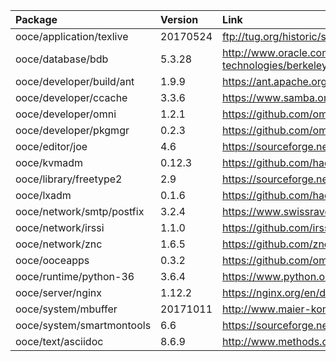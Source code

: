 | Package | Version | Link | Maintainer |
| :------ | :------ | :--- | :--------- |
| ooce/application/texlive	| 20170524	| ftp://tug.org/historic/systems/texlive/2017/ | [omniosorg](https://github.com/omniosorg)
| ooce/database/bdb		| 5.3.28	| http://www.oracle.com/technetwork/database/database-technologies/berkeleydb/downloads/index.html | [omniosorg](https://github.com/omniosorg)
| ooce/developer/build/ant	| 1.9.9		| https://ant.apache.org/srcdownload.cgi | [omniosorg](https://github.com/omniosorg)
| ooce/developer/ccache		| 3.3.6		| https://www.samba.org/ftp/ccache/ | [jimklimov](https://github.com/jimklimov)
| ooce/developer/omni		| 1.2.1		| https://github.com/omniosorg/omni/releases | [omniosorg](https://github.com/omniosorg)
| ooce/developer/pkgmgr		| 0.2.3		| https://github.com/omniosorg/pkgmgr/releases | [omniosorg](https://github.com/omniosorg)
| ooce/editor/joe		| 4.6		| https://sourceforge.net/projects/joe-editor/files/JOE%20sources/ | [omniosorg](https://github.com/omniosorg)
| ooce/kvmadm			| 0.12.3	| https://github.com/hadfl/kvmadm/releases | [omniosorg](https://github.com/omniosorg)
| ooce/library/freetype2	| 2.9		| https://sourceforge.net/projects/freetype/files/freetype2/ | [omniosorg](https://github.com/omniosorg)
| ooce/lxadm			| 0.1.6		| https://github.com/hadfl/lxadm/releases | [omniosorg](https://github.com/omniosorg)
| ooce/network/smtp/postfix	| 3.2.4		| https://www.swissrave.ch/mirror/postfix-source/index.html | [omniosorg](https://github.com/omniosorg)
| ooce/network/irssi		| 1.1.0		| https://github.com/irssi/irssi/releases | [omniosorg](https://github.com/omniosorg)
| ooce/network/znc		| 1.6.5		| https://github.com/znc/znc/releases | [omniosorg](https://github.com/omniosorg)
| ooce/ooceapps			| 0.3.2		| https://github.com/omniosorg/ooceapps/releases | [omniosorg](https://github.com/omniosorg)
| ooce/runtime/python-36	| 3.6.4		| https://www.python.org/downloads/source/ | [omniosorg](https://github.com/omniosorg)
| ooce/server/nginx		| 1.12.2	| https://nginx.org/en/download.html | [omniosorg](https://github.com/omniosorg)
| ooce/system/mbuffer		| 20171011	| http://www.maier-komor.de/mbuffer.html | [omniosorg](https://github.com/omniosorg)
| ooce/system/smartmontools	| 6.6		| https://sourceforge.net/projects/smartmontools/files/smartmontools/ | [omniosorg](https://github.com/omniosorg)
| ooce/text/asciidoc		| 8.6.9		| http://www.methods.co.nz/asciidoc/ | [omniosorg](https://github.com/omniosorg)
